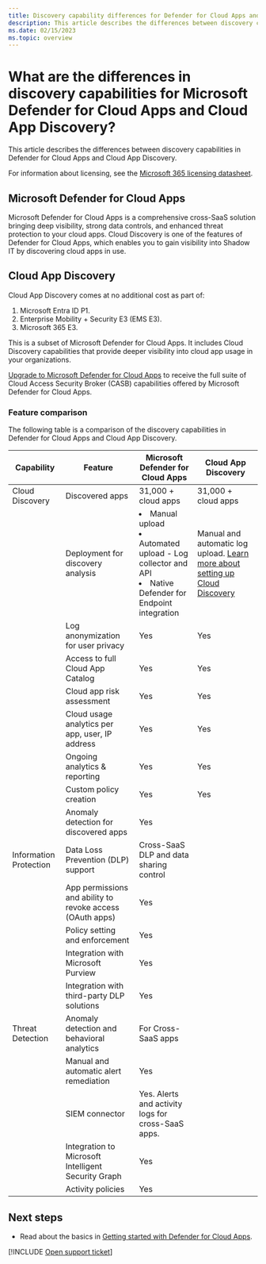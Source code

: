 ```yaml
---
title: Discovery capability differences for Defender for Cloud Apps and Cloud App Discovery
description: This article describes the differences between discovery capabilities in Defender for Cloud Apps and Cloud App Discovery (part of Microsoft Entra ID).
ms.date: 02/15/2023
ms.topic: overview
---
```


# What are the differences in discovery capabilities for Microsoft Defender for Cloud Apps and Cloud App Discovery?



This article describes the differences between discovery capabilities in Defender for Cloud Apps and Cloud App Discovery.

For information about licensing, see the [Microsoft 365 licensing datasheet](https://aka.ms/M365EnterprisePlans).

## Microsoft Defender for Cloud Apps

Microsoft Defender for Cloud Apps is a comprehensive cross-SaaS solution bringing deep visibility, strong data controls, and enhanced threat protection to your cloud apps. Cloud Discovery is one of the features of Defender for Cloud Apps, which enables you to gain visibility into Shadow IT by discovering cloud apps in use.

## Cloud App Discovery

Cloud App Discovery comes at no additional cost as part of:

1. Microsoft Entra ID P1.
1. Enterprise Mobility + Security E3 (EMS E3).
1. Microsoft 365 E3.
    
This is a subset of Microsoft Defender for Cloud Apps. It includes Cloud Discovery capabilities that provide deeper visibility into cloud app usage in your organizations.

[Upgrade to Microsoft Defender for Cloud Apps](https://www.microsoft.com/security/business/cloud-apps-defender) to receive the full suite of Cloud Access Security Broker (CASB) capabilities offered by Microsoft Defender for Cloud Apps.

### Feature comparison

The following table is a comparison of the discovery capabilities in Defender for Cloud Apps and Cloud App Discovery.

|Capability|Feature|Microsoft Defender for Cloud Apps| Cloud App Discovery |
|----|----|----|----|
|Cloud Discovery|Discovered apps|31,000 + cloud apps|31,000 + cloud apps|
||Deployment for discovery analysis|<li> Manual upload <br> <li> Automated upload - Log collector and API <br> <li> Native Defender for Endpoint integration |Manual and automatic log upload. [Learn more about setting up Cloud Discovery](set-up-cloud-discovery.md)|
||Log anonymization for user privacy|Yes|Yes|
||Access to full Cloud App Catalog|Yes|Yes|
||Cloud app risk assessment|Yes|Yes|
||Cloud usage analytics per app, user, IP address|Yes|Yes|
||Ongoing analytics & reporting|Yes|Yes|
||Custom policy creation |Yes|Yes|
||Anomaly detection for discovered apps|Yes||
|Information Protection|Data Loss Prevention (DLP) support|Cross-SaaS DLP and data sharing control||
||App permissions and ability to revoke access (OAuth apps)|Yes||
||Policy setting and enforcement|Yes||
||Integration with Microsoft Purview|Yes||
||Integration with third-party DLP solutions|Yes||
|Threat Detection|Anomaly detection and behavioral analytics|For Cross-SaaS apps||
||Manual and automatic alert remediation|Yes||
||SIEM connector|Yes. Alerts and activity logs for cross-SaaS apps.||
||Integration to Microsoft Intelligent Security Graph|Yes||
||Activity policies|Yes||

## Next steps

- Read about the basics in [Getting started with Defender for Cloud Apps](./get-started.md).

[!INCLUDE [Open support ticket](includes/support.md)]
